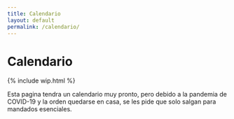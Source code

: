 ```yaml
---
title: Calendario
layout: default
permalink: /calendario/
---
```

# Calendario

{% include wip.html %}

Esta pagina tendra un calendario muy pronto, pero debido a la pandemia de COVID-19 y la orden quedarse en casa, se les pide que solo salgan para mandados esenciales.
